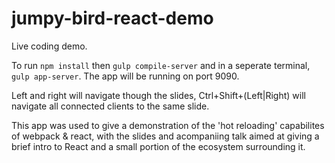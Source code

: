 # jumpy-bird-react-demo
Live coding demo.

To run `npm install` then `gulp compile-server` and in a seperate terminal, `gulp app-server`. The app will be running on port 9090.

Left and right will navigate though the slides, Ctrl+Shift+(Left|Right) will navigate all connected clients to the same slide.

This app was used to give a demonstration of the 'hot reloading' capabilites of webpack & react, with the slides and acompaniing talk aimed at giving a brief intro to React and a small portion of the ecosystem surrounding it.
